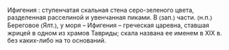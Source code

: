 ---
---

Ифигения
: ступенчатая скальная стена серо-зеленого цвета, разделенная расселиной и увенчанная пиками. В ⦅зап.⦆ части. ⦅н.п.⦆ Береговое ⦅Ялт.⦆, у моря – Ифигения – греческая царевна, ставшая жрицей в одном из храмов Тавриды; скала названа ее именем в XIX в. без каких-либо на то оснований.
